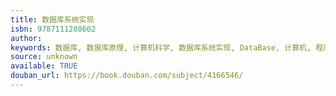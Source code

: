 ```yaml
---
title: 数据库系统实现
isbn: 9787111288602
author: 
keywords: 数据库, 数据库原理, 计算机科学, 数据库系统实现, DataBase, 计算机, 程序设计, programming
source: unknown
available: TRUE
douban_url: https://book.douban.com/subject/4166546/
---
```

